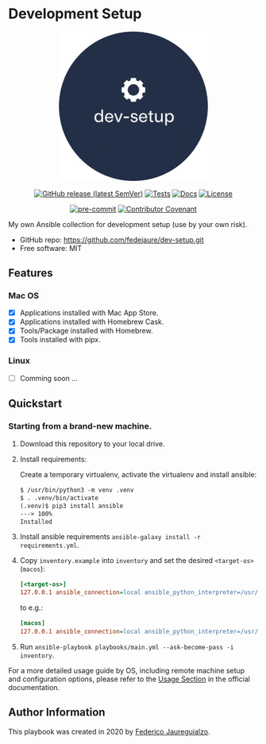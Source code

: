 # Development Setup

<div markdown="span" align="center">

<figure>
    <img src="docs/assets/logo.png" onerror="this.onerror=null;this.src='../assets/logo.png'" width="300" />
</figure>

[![GitHub release (latest SemVer)](https://img.shields.io/github/v/release/fedejaure/dev-setup?logo=github)](https://github.com/fedejaure/dev-setup/releases)
[![Tests](https://github.com/fedejaure/dev-setup/workflows/tests/badge.svg)](https://github.com/fedejaure/dev-setup/actions?workflow=tests)
[![Docs](https://github.com/fedejaure/dev-setup/workflows/docs/badge.svg)](https://fedejaure.github.io/dev-setup/)
[![License](https://img.shields.io/badge/license-MIT-brightgreen)](https://opensource.org/licenses/MIT)

[![pre-commit](https://img.shields.io/badge/pre--commit-enabled-brightgreen?logo=pre-commit&logoColor=white)](https://github.com/pre-commit/pre-commit)
[![Contributor Covenant](https://img.shields.io/badge/Contributor%20Covenant-2.0-4baaaa.svg)](https://www.contributor-covenant.org/version/2/0/code_of_conduct/)

</div>

My own Ansible collection for development setup (use by your own risk).

* GitHub repo: <https://github.com/fedejaure/dev-setup.git>
* Free software: MIT

## Features

### Mac OS

- [x] Applications installed with Mac App Store.
- [x] Applications installed with Homebrew Cask.
- [x] Tools/Package installed with Homebrew.
- [x] Tools installed with pipx.

### Linux

- [ ] Comming soon ...

## Quickstart

### Starting from a brand-new machine.

1. Download this repository to your local drive.

3. Install requirements:

    Create a temporary virtualenv, activate the virtualenv and install ansible:

    <!-- termynal -->

    ```console
    $ /usr/bin/python3 -m venv .venv
    $ . .venv/bin/activate
    (.venv)$ pip3 install ansible
    ---> 100%
    Installed
    ```

4. Install ansible requirements `ansible-galaxy install -r requirements.yml`.

5. Copy `inventory.example` into `inventory` and set the desired `<target-os>` (`macos`):

    ```ini
    [<target-os>]
    127.0.0.1 ansible_connection=local ansible_python_interpreter=/usr/bin/python3
    ```

    to e.g.:

    ```ini
    [macos]
    127.0.0.1 ansible_connection=local ansible_python_interpreter=/usr/bin/python3
    ```

6. Run `ansible-playbook playbooks/main.yml --ask-become-pass -i inventory`.

For a more detailed usage guide by OS, including remote machine setup and configuration options,
please refer to the [Usage Section](http://fedejaure.github.io/dev-setup/usage/) in the official documentation.

## Author Information

This playbook was created in 2020 by [Federico Jaureguialzo][fedejaure].

[fedejaure]: https://github.com/fedejaure
